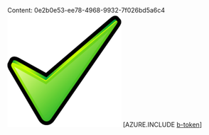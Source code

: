 Content: 0e2b0e53-ee78-4968-9932-7f026bd5a6c4![image](4b07029d-c201-4b94-8c37-b66ab13bb8d1.png)
[AZURE.INCLUDE [b-token](3d6b16da-a5c4-4ea9-a7a3-7310ad4bce03.md)]
